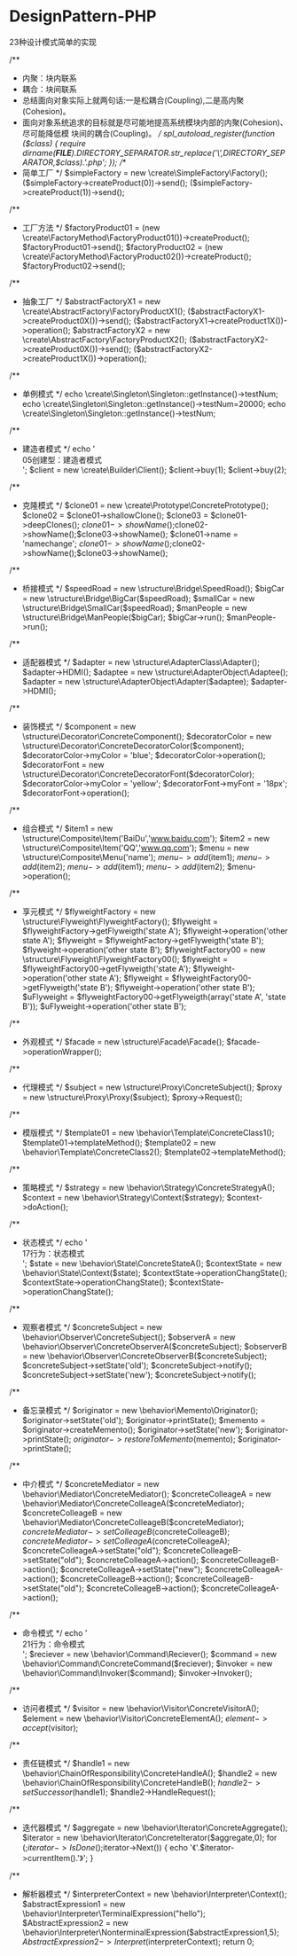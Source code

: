 # DesignPattern-PHP
23种设计模式简单的实现

/**
 * 内聚：块内联系
 * 耦合：块间联系
 * 总结面向对象实际上就两句话:一是松耦合(Coupling),二是高内聚(Cohesion)。
 * 面向对象系统追求的目标就是尽可能地提高系统模块内部的内聚(Cohesion)、尽可能降低模 块间的耦合(Coupling)。
 */
spl_autoload_register(function ($class) {
    require dirname(__FILE__).DIRECTORY_SEPARATOR.str_replace('\\',DIRECTORY_SEPARATOR,$class).'.php';
});
/**
 * 简单工厂
 */
$simpleFactory = new \create\SimpleFactory\Factory();
($simpleFactory->createProduct(0))->send();
($simpleFactory->createProduct(1))->send();

/**
 * 工厂方法
 */
$factoryProduct01 = (new \create\FactoryMethod\FactoryProduct01())->createProduct();
$factoryProduct01->send();
$factoryProduct02 = (new \create\FactoryMethod\FactoryProduct02())->createProduct();
$factoryProduct02->send();

/**
 * 抽象工厂
 */
$abstractFactoryX1 = new \create\AbstractFactory\FactoryProductX1();
($abstractFactoryX1->createProduct0X())->send();
($abstractFactoryX1->createProduct1X())->operation();
$abstractFactoryX2 = new \create\AbstractFactory\FactoryProductX2();
($abstractFactoryX2->createProduct0X())->send();
($abstractFactoryX2->createProduct1X())->operation();

/**
 * 单例模式
 */
echo \create\Singleton\Singleton::getInstance()->testNum;
echo \create\Singleton\Singleton::getInstance()->testNum=20000;
echo \create\Singleton\Singleton::getInstance()->testNum;

/**
 * 建造者模式
 */
echo '<br/>05创建型：建造者模式<br/>';
$client = new \create\Builder\Client();
$client->buy(1);
$client->buy(2);

/**
 * 克隆模式
 */
$clone01 = new \create\Prototype\ConcretePrototype();
$clone02 = $clone01->shallowClone();
$clone03 = $clone01->deepClones();
$clone01->showName();$clone02->showName();$clone03->showName();
$clone01->name = 'namechange';
$clone01->showName();$clone02->showName();$clone03->showName();

/**
 * 桥接模式
 */
$speedRoad  = new \structure\Bridge\SpeedRoad();
$bigCar     = new \structure\Bridge\BigCar($speedRoad);
$smallCar   = new \structure\Bridge\SmallCar($speedRoad);
$manPeople  = new \structure\Bridge\ManPeople($bigCar);
$bigCar->run();
$manPeople->run();

/**
 * 适配器模式
 */
$adapter = new \structure\AdapterClass\Adapter();
$adapter->HDMI();
$adaptee = new \structure\AdapterObject\Adaptee();
$adapter = new \structure\AdapterObject\Adapter($adaptee);
$adapter->HDMI();

/**
 * 装饰模式
 */
$component = new \structure\Decorator\ConcreteComponent();
$decoratorColor = new \structure\Decorator\ConcreteDecoratorColor($component);
$decoratorColor->myColor = 'blue';
$decoratorColor->operation();
$decoratorFont  = new \structure\Decorator\ConcreteDecoratorFont($decoratorColor);
$decoratorColor->myColor = 'yellow';
$decoratorFont->myFont   = '18px';
$decoratorFont->operation();

/**
 * 组合模式
 */
$item1 = new \structure\Composite\Item('BaiDu','www.baidu.com');
$item2 = new \structure\Composite\Item('QQ','www.qq.com');
$menu  = new \structure\Composite\Menu('name');
$menu->add($item1);
$menu->add($item2);
$menu->add($item1);
$menu->add($item2);
$menu->operation();

/**
 * 享元模式
 */
$flyweightFactory = new \structure\Flyweight\FlyweightFactory();
$flyweight = $flyweightFactory->getFlyweigth('state A');
$flyweight->operation('other state A');
$flyweight = $flyweightFactory->getFlyweigth('state B');
$flyweight->operation('other state B');
$flyweightFactory00 = new \structure\Flyweight\FlyweightFactory00();
$flyweight = $flyweightFactory00->getFlyweigth('state A');
$flyweight->operation('other state A');
$flyweight = $flyweightFactory00->getFlyweigth('state B');
$flyweight->operation('other state B');
$uFlyweight = $flyweightFactory00->getFlyweigth(array('state A', 'state B'));
$uFlyweight->operation('other state B');

/**
 * 外观模式
 */
$facade = new \structure\Facade\Facade();
$facade->operationWrapper();


/**
 * 代理模式
 */
$subject = new \structure\Proxy\ConcreteSubject();
$proxy   = new \structure\Proxy\Proxy($subject);
$proxy->Request();

/**
 * 模版模式
 */
$template01 = new \behavior\Template\ConcreteClass1();
$template01->templateMethod();
$template02 = new \behavior\Template\ConcreteClass2();
$template02->templateMethod();

/**
 * 策略模式
 */
$strategy = new \behavior\Strategy\ConcreteStrategyA();
$context  = new \behavior\Strategy\Context($strategy);
$context->doAction();

/**
 * 状态模式
 */
echo '<br/>17行为：状态模式<br/>';
$state        = new \behavior\State\ConcreteStateA();
$contextState = new \behavior\State\Context($state);
$contextState->operationChangState();
$contextState->operationChangState();
$contextState->operationChangState();

/**
 * 观察者模式
 */
$concreteSubject = new \behavior\Observer\ConcreteSubject();
$observerA = new \behavior\Observer\ConcreteObserverA($concreteSubject);
$observerB = new \behavior\Observer\ConcreteObserverB($concreteSubject);
$concreteSubject->setState('old');
$concreteSubject->notify();
$concreteSubject->setState('new');
$concreteSubject->notify();

/**
 * 备忘录模式
 */
$originator = new \behavior\Memento\Originator();
$originator->setState('old');
$originator->printState();
$memento = $originator->createMemento();
$originator->setState('new');
$originator->printState();
$originator->restoreToMemento($memento);
$originator->printState();

/**
 * 中介模式
 */
$concreteMediator  = new \behavior\Mediator\ConcreteMediator();
$concreteColleageA = new \behavior\Mediator\ConcreteColleageA($concreteMediator);
$concreteColleageB = new \behavior\Mediator\ConcreteColleageB($concreteMediator);
$concreteMediator->setColleageB($concreteColleageB);
$concreteMediator->setColleageA($concreteColleageA);
$concreteColleageA->setState("old");
$concreteColleageB->setState("old");
$concreteColleageA->action();
$concreteColleageB->action();
$concreteColleageA->setState("new");
$concreteColleageA->action();
$concreteColleageB->action();
$concreteColleageB->setState("old");
$concreteColleageB->action();
$concreteColleageA->action();

/**
 * 命令模式
 */
echo '<br/>21行为：命令模式<br/>';
$reciever = new \behavior\Command\Reciever();
$command  = new \behavior\Command\ConcreteCommand($reciever);
$invoker  = new \behavior\Command\Invoker($command);
$invoker->Invoker();

/**
 * 访问者模式
 */
$visitor = new \behavior\Visitor\ConcreteVisitorA();
$element = new \behavior\Visitor\ConcreteElementA();
$element->accept($visitor);

/**
 * 责任链模式
 */
$handle1 = new \behavior\ChainOfResponsibility\ConcreteHandleA();
$handle2 = new \behavior\ChainOfResponsibility\ConcreteHandleB();
$handle2->setSuccessor($handle1);
$handle2->HandleRequest();

/**
 * 迭代器模式
 */
$aggregate = new \behavior\Iterator\ConcreteAggregate();
$iterator  = new \behavior\Iterator\ConcreteIterator($aggregate,0);
for (;$iterator->IsDone();$iterator->Next())
{
    echo '《'.$iterator->currentItem().'》';
}

/**
 * 解析器模式
 */
$interpreterContext  = new \behavior\Interpreter\Context();
$abstractExpression1 = new \behavior\Interpreter\TerminalExpression("hello");
$AbstractExpression2 = new \behavior\Interpreter\NonterminalExpression($abstractExpression1,5);
$AbstractExpression2->Interpret($interpreterContext);
return 0;
